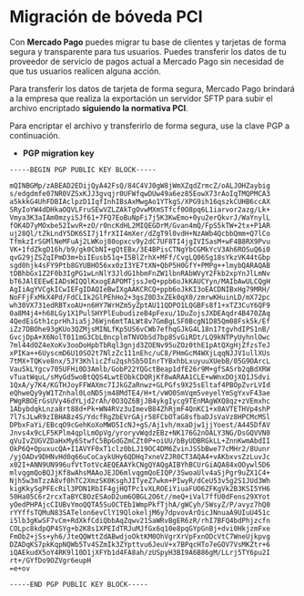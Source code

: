# Migración de bóveda PCI

Con **Mercado Pago** puedes migrar tu base de clientes y tarjetas de forma segura y transparente para tus usuarios. Puedes transferir los datos de tu proveedor de servicio de pagos actual a Mercado Pago sin necesidad de que tus usuarios realicen alguna acción.

Para transferir los datos de tarjeta de forma segura, Mercado Pago brindará a la empresa que realiza la exportación un servidor SFTP para subir el archivo encriptado **siguiendo la normativa PCI**.

Para encriptar el archivo y transferirlo de forma segura, use la clave PGP a continuación.

* **PGP migration key**

```
-----BEGIN PGP PUBLIC KEY BLOCK-----

mQINBGMp/zABEAD2EDijQyA42FsQ/84C4VJ0gW8jWmXZqdZrmcZ/oALJOHZaybig
s/edgdmfe07NR0VZSxKJJ3gvqjr0UFWfqwDUw49a6ez85EowX73rAoIqTMQPMCA3
a5kkkG4UhFDBIAclpzD1IqfInhIBsAxMwgAo1YTkgS/XPG9ih16qszkCUHB6ccAX
SRyIoYW4dDHkaOQVLFruSEwVZLZAkTgOvwMXmSTfcf0O8pq6L1iarvor2azg/Lk+
Vmya3K3aIAm0mzyiSJf61+7FQ7EoBuNpFi7j5K3KwEmo+0yu2erQkvrJ/WaYnylL
fOK4D7yMOxbe52IwvR+zO/r0ncKdHL2MIQEGDrM/Gvan4mQ/FpS5kTW+2tx+P1AR
uj28Ql/tZkLndY5DK6SI7j1frXII4mXer/dZgT9l0vdH+NzAWb4QcbbQmm+Q7lCo
TfmkzIrSGMlNeMFuAj2LWKoj80opxcv9y2dC7UF8TI4jgIVISasM+wF4B8RX9Pvu
VK+1fdZkgD16h/b9/gk0CbNI+gQtEBx/3E4BPisCTNgYbCGMkYcV3Ah6ROSuQ6i0
qvG29jZSZqIPmD3m+biIEusb51q+I5BlZrhX+MFf/CvgLQ06Sg18sYkzVK44tGbp
sgd0hjk4sFY9Ptb8GYUBHO56xx0zI3YE7tXN+QbP5H0GfY+PMPg++lmybQARAQAB
tDBhbGx1Z2F0b3IgPG1wLnNlY3JldG1hbmFnZW1lbnRAbWVyY2Fkb2xpYnJlLmNv
bT6JAlEEEwEIADsWIQQlKxogEAPOMTjssJeQ+ppb6oJkKAUCYyn/MAIbAwULCQgH
AgIiAgYVCgkICwIEFgIDAQIeBwIXgAAKCRCQ+ppb6oJkKI3oEACDNIBxHg79MRH/
NoFFjFxMkX4Pd/FdCLIk2GlPEhHo2+3gsZ0D3xZEk0qX0/zmrwKHuinLD/mX72pc
wh30VX731edRBTxoAU+n6HY7WrHZm5yZptAU11QDPO1LQGBFs8f1+xTZ3CuY6QF9
0a8M4j4+h68LGy1X1PulSHYPlEubudizeB4pFexu/1DuZojsJXDEAqdr4B470ZAq
4QedEiGth1cprHhJia5jJ6Wjn6mtTALWt8v7GmBgLSF0BcgN1D85Qm08Fsk5k/Ef
iZz7DBOhe93gKUo3QZMjsMINLfKp5US6vCWb7efhqGJkG4L18n17tgvhdIPS1nB/
GvcjDpA+X6NolT011mG3CbL0ncplmTNVObSd7bp8SvGiRDt/LQ9kNTPyUyhnlOwc
7ml44dOZ4eXoKv3ooDoHpbTbRql3gnjd3ZOENv95uZOz0thE1pAtQXgHjZfzsTeJ
xPIKa++6UyscmD6U10SO2t7NlzZc111nEhc/uC8/PHmGcM4WXjLqqNJJV1ullXUs
7tMX+TQKve8nx/5JY3KhlicZfu2qshSb5OInrTYBxhbLxuyuuXUebB/05G9OArcL
VauSkLYgcv705UFHi0D3Amlb/GobP22YQGctBeap1dfE26r9M+gfSASrb2qBdXRW
vTuatWquL/sMyGd5woBtQQS4LwtEObkCDQRjKf8wARAA1CLE+wWnxDOjXQ1JSdvi
1QxA/y7K4/KGTHJoyFFWAXmc7IJkGZaRnwz+GLPGfs9X25sEltaf4PBOpZvrLVId
eQhweQy9yW1TZnhal0LoND5jm48MdTE4/H+t/vWO0SmVqm5veyelYmSgYxvF43ae
PWgRBOErGsUVy46dYLjd2rAh/0O3QZ6BjJB4ykgIycg9TEnMAgWXQ8qz+zVEmxhc
1AbybdqkLnza8rt88d+Pk+WN4RVz3uImevB84ZhRjmF4QnKC1+x0AVTETHVp4shP
7l7sJLwR9zIBHABz4S/YdcfRgZbEVrGAjr58FCbOTaG8sfbaDJsVaVz8HPCMcMSl
DPbxFaYi/EBcqO9cGehKoXoMWO5IcNJ+gS/Aj1vh/mxaDjw1jjYoest/A445DfAV
Jnvs4x9cLF5KPlm4qplLmOpVg/yroryvWqdzEBz+NK176G2nOALY3NG/DsGQVVN0
qVuIvZUGVZDaHxMy6StwfC5BpGdGZmCZt0P+oiUU/bByUDBRGkLL+ZnnKwmAbdII
OkP6Q+OpuxucQA+I1AVYF0xT1clz0bLJ19OC4DM6ZvinJSSbBwe77cMHr2/8Uunr
/yjOADv9DHNvHd0q66uCoCaykUHy6QDHq7xneVZJR0CT3AQA4+vAKbxvsZzLuvJc
x02I+ANN9UN996ufVtTotVcAEQEAAYkCNgQYAQgAIBYhBCUrGiAQA84xOOywl5D6
mlvqgmQoBQJjKf8wAhsMAAoJEJD6mlvqgmQoEIQP/3SwoaUlv4aSjPgr9uZX1C4+
Njh5w3mTzzA8vf0hTC2XmzSK0KsghJITyeZ7wkm+PIwyR/dCeU53v5g2S1JUd3Wh
kigKkySgPFEcRil3PDN1RbIF4gjHQTPc1vXLROEiYiuaFUO6ZFKgVk2B3KSI5YH6
50Ha05C6r2rcxTaBYCBOzESAoD2um6OBGL2O6t//meQ+iVal7ffU0dFens29XYot
yOedPHPAjcCIUBvYmoQQTA5SuOCTEb1WmpPkfTjhA/gWCyh/5WsyZ/P/avyz7hQ0
rYYffsTQMuN83SATelon6evClY19QlokeljM6y7dpvovArOicJNnuaA9UIuU451c
i5lb3gKwSF7vCm+RdXkfCdiQbbAqZqwv21SaWRvBgER6zR/rhI7BFQ4bdPhjzcfn
COLpc8kdpQP4SYg+b2K8s1XPEIdTRJuMJfGx6q10e8pqGYpGnBj+dvi0HkjzmFxe
FmOb2+jSs+yh6/JteQQWttZdABwdjoOktKM0OhVgrXrVpFxnODcVtC7WneUjkpvg
DZADqKS7pkKqpNQWb5Tv4SZmIk3ZYpttvu6JeuV+x7BPqcHTo7eGOV7VsMKZtr+6
iQAEkudX5oY4RK9l10D1jXFYb1d4FA8ah/zUSpyH3BI9A6B86gM/LLrj5TY6pu2I
rt+/GYfDo9OZVgr6eupH
=e+ov

-----END PGP PUBLIC KEY BLOCK-----
```